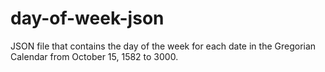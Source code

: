 # day-of-week-json
JSON file that contains the day of the week for each date in the Gregorian Calendar from October 15, 1582 to 3000.
